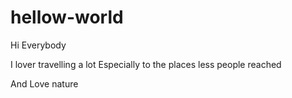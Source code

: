 # hellow-world

Hi Everybody

I lover travelling a lot
Especially to the places less people reached

And Love nature
